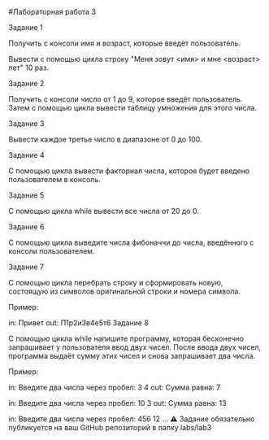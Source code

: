 #Лабораторная работа 3

Задание 1

Получить с консоли имя и возраст, которые введёт пользователь.

Вывести с помощью цикла строку "Меня зовут <имя> и мне <возраст> лет" 10 раз.

Задание 2

Получить с консоли число от 1 до 9, которое введёт пользователь. Затем с помощью цикла вывести таблицу умножения для этого числа.

Задание 3

Вывести каждое третье число в диапазоне от 0 до 100.

Задание 4

С помощью цикла вывести факториал числа, которое будет введено пользователем в консоль.

Задание 5

С помощью цикла while вывести все числа от 20 до 0.

Задание 6

С помощью цикла выведите числа фибоначчи до числа, введённого с консоли пользователем.

Задание 7

С помощью цикла перебрать строку и сформировать новую, состоящую из символов оригинальной строки и номера символа.

Пример:

in: Привет
out: П1р2и3в4е5т6
Задание 8

С помощью цикла while напишите программу, которая бесконечно запрашивает у пользователя ввод двух чисел. После ввода двух чисел, программа выдаёт сумму этих чисел и снова запрашивает два числа.

Пример:

in: Введите два числа через пробел: 3 4 
out: Сумма равна: 7

in: Введите два числа через пробел: 10 3
out: Сумма равна: 13

in: Введите два числа через пробел: 456 12
...
⚠️ Задание обязательно публикуется на ваш GitHub репозиторий в папку labs/lab3
